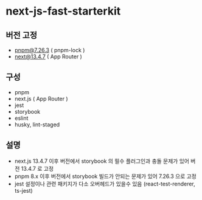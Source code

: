 # next-js-fast-starterkit

## 버전 고정

- pnpm@7.26.3 ( pnpm-lock )
- next@13.4.7 ( App Router )

## 구성

- pnpm
- next.js ( App Router )
- jest
- storybook
- eslint
- husky, lint-staged

## 설명

- next.js 13.4.7 이후 버전에서 storybook 의 필수 플러그인과 충돌 문제가 있어 버전 13.4.7 로 고정
- pnpm 8.x 이후 버전에서 storybook 빌드가 안되는 문제가 있어 7.26.3 으로 고정
- jest 설정이나 관련 패키지가 다소 오버헤드가 있을수 있음 (react-test-renderer, ts-jest)